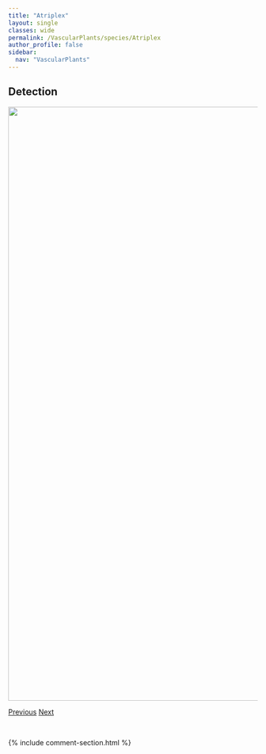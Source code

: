 ```yaml
---
title: "Atriplex"
layout: single
classes: wide
permalink: /VascularPlants/species/Atriplex
author_profile: false
sidebar:
  nav: "VascularPlants"
---
```


<h2>Detection</h2>

<a href="https://drive.google.com/uc?export=view&id=1OyLwOl0S7AkbL0JO7NtMVgzq_G4TS6ik">
<img src="https://drive.google.com/uc?export=view&id=1OyLwOl0S7AkbL0JO7NtMVgzq_G4TS6ik" height = "1200" width = "800">
</a>


<a href="/DevelopmentWebsite/VascularPlants/species/AthyriumFilixFemina" class="pagination--pager" title="Athyrium filix-femina">Previous</a> <a href="/DevelopmentWebsite/VascularPlants/species/AtriplexArgentea" class="pagination--pager" title="Atriplex argentea">Next</a>

<p>&nbsp;</p>

{% include comment-section.html %}
